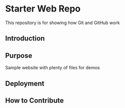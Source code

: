 # Starter Web Repo

This repository is for showing how Git and GitHub work
## Introduction
## Purpose

Sample website with plenty of files for demos
## Deployment

## How to Contribute

